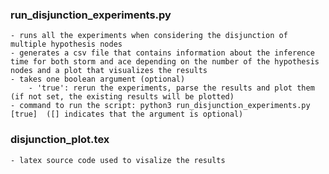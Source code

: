 ### run_disjunction_experiments.py
	- runs all the experiments when considering the disjunction of multiple hypothesis nodes
	- generates a csv file that contains information about the inference time for both storm and ace depending on the number of the hypothesis nodes and a plot that visualizes the results
	- takes one boolean argument (optional)
		- 'true': rerun the experiments, parse the results and plot them (if not set, the existing results will be plotted)
	- command to run the script: python3 run_disjunction_experiments.py [true]  ([] indicates that the argument is optional)


### disjunction_plot.tex
	- latex source code used to visalize the results
